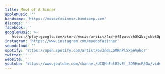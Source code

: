 ```yaml
---
title: Mood of A Sinner
appleMusic: ''
bandcamp: 'https://moodofasinner.bandcamp.com'
discogs: ''
facebook: ''
googleMusic: >-
   https://play.google.com/store/music/artist/?id=A45patdch3b2bcjsbbt3p7mubjq
instagram: 'https://www.instagram.com/moodofasinner'
soundcloud: ''
spotify: 'https://open.spotify.com/artist/6v3ndaLbMRnPl5X6eVpkor'
twitter: ''
website: ''
youtube: 'https://www.youtube.com/channel/UCQHhFhl82vEf_3D5HucR5Gw/videos'
---
```

